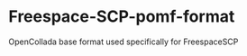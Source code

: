 Freespace-SCP-pomf-format
=========================

OpenCollada base format used specifically for FreespaceSCP
